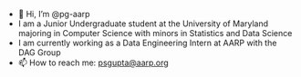 - 👋 Hi, I’m @pg-aarp
- I am a Junior Undergraduate student at the University of Maryland majoring in Computer Science with minors in Statistics and Data Science
- I am currently working as a Data Engineering Intern at AARP with the DAG Group
- 📫 How to reach me: psgupta@aarp.org


<!---
pg-aarp/pg-aarp is a ✨ special ✨ repository because its `README.md` (this file) appears on your GitHub profile.
You can click the Preview link to take a look at your changes.
--->
